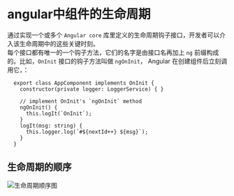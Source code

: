 # angular中组件的生命周期

通过实现一个或多个 `Angular core` 库里定义的生命周期钩子接口，开发者可以介入该生命周期中的这些关键时刻。<br>
每个接口都有唯一的一个钩子方法，它们的名字是由接口名再加上 `ng` 前缀构成的。比如，`OnInit` 接口的钩子方法叫做 `ngOnInit`， Angular 在创建组件后立刻调用它，：

```
  export class AppComponent implements OnInit {
    constructor(private logger: LoggerService) { }

    // implement OnInit's `ngOnInit` method
    ngOnInit() {
      this.logIt(`OnInit`);
    }
    logIt(msg: string) {
      this.logger.log(`#${nextId++} ${msg}`);
    }
  }

```

## 生命周期的顺序

![生命周期顺序图](https://github.com/angular-resource/-angular-cli-Instructions/blob/master/images/life-cycle.png, 'angular生命周期顺序图')

